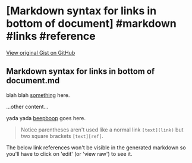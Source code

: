 # [Markdown syntax for links in bottom of document] #markdown #links #reference

[View original Gist on GitHub](https://gist.github.com/Integralist/81055fee04f5953d84cd4c0800e098e9)

## Markdown syntax for links in bottom of document.md

blah blah [something][] here.

...other content...

yada yada [beepboop][foobar] goes here. 

> Notice parentheses aren't used like a normal link `[text](link)` but two square brackets `[text][ref]`.

The below link references won't be visible in the generated markdown so you'll have to click on 'edit' (or 'view raw') to see it.

[something]: ../relative/link
[foobar]: https://absolute.link.com

